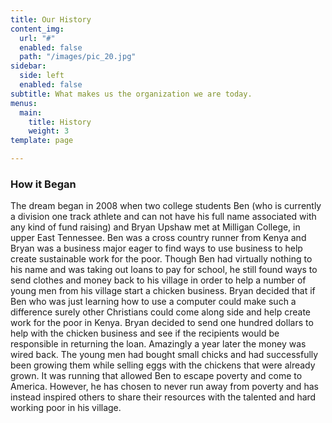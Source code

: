 ```yaml
---
title: Our History
content_img:
  url: "#"
  enabled: false
  path: "/images/pic_20.jpg"
sidebar:
  side: left
  enabled: false
subtitle: What makes us the organization we are today.
menus:
  main:
    title: History
    weight: 3
template: page

---
```

### How it Began

The dream began in 2008 when two college students Ben (who is currently a division one track athlete and can not have his full name associated with any kind of fund raising) and Bryan Upshaw met at Milligan College, in upper East Tennessee.  Ben was a cross country runner from Kenya and Bryan was a business major eager to find ways to use business to help create sustainable work for the poor. Though Ben had virtually nothing to his name and was taking out loans to pay for school, he still found ways to send clothes and money back to his village in order to help a number of young men from his village start a chicken business. Bryan decided that if Ben who was just learning how to use a computer could make such a difference surely other Christians could come along side and help create work for the poor in Kenya.  Bryan decided to send one hundred dollars to help with the chicken business and see if the recipients would be responsible in returning the loan. Amazingly a year later the money was wired back. The young men had bought small chicks and had successfully been growing them while selling eggs with the chickens that were already grown. It was running that allowed Ben to escape poverty and come to America. However, he has chosen to never run away from poverty and has instead inspired others to share their resources with the talented and hard working poor in his village.